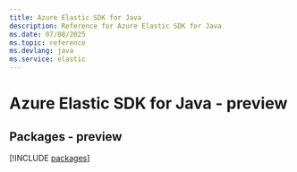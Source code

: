 ```yaml
---
title: Azure Elastic SDK for Java
description: Reference for Azure Elastic SDK for Java
ms.date: 07/08/2025
ms.topic: reference
ms.devlang: java
ms.service: elastic
---
```

# Azure Elastic SDK for Java - preview
## Packages - preview
[!INCLUDE [packages](elastic-index.md)]